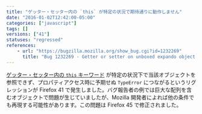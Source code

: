 ```yaml
---
title: "ゲッター・セッター内の `this` が特定の状況で期待通りに動作しません"
date: "2016-01-02T12:42:00-05:00"
categories: ["javascript"]
tags: []
versions: ["41"]
statuses: "regressed"
references:
    - url: "https://bugzilla.mozilla.org/show_bug.cgi?id=1232269"
      title: "Bug 1232269 - Getter or setter on unboxed expando object is called with the expando as |this|"
---
```

[ゲッター・セッター内の `this` キーワード](https://developer.mozilla.org/ja/docs/Web/JavaScript/Reference/Operators/this#this_with_a_getter_or_setter) が特定の状況下で当該オブジェクトを参照できず、プロパティアクセス時に予期せぬ `TypeError` につながるというリグレッションが Firefox 41 で発生しました。バグ報告者の例では巨大な配列を含むオブジェクトで問題が生じていましたが、Mozilla 開発者によれば他の条件でも再現する可能性があります。この問題は Firefox 45 で修正されました。
